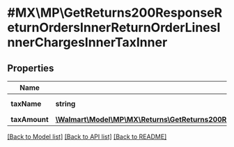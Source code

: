# #MX\MP\GetReturns200ResponseReturnOrdersInnerReturnOrderLinesInnerChargesInnerTaxInner

## Properties

Name | Type | Description | Notes
------------ | ------------- | ------------- | -------------
**taxName** | **string** | Name of the tax | [optional]
**taxAmount** | [**\Walmart\Model\MP\MX\Returns\GetReturns200ResponseReturnOrdersInnerReturnOrderLinesInnerChargesInnerTaxInnerTaxAmount**](GetReturns200ResponseReturnOrdersInnerReturnOrderLinesInnerChargesInnerTaxInnerTaxAmount.md) |  | [optional]


[[Back to Model list]](../) [[Back to API list]](../../Api/MX/MP) [[Back to README]](../../README.md)
